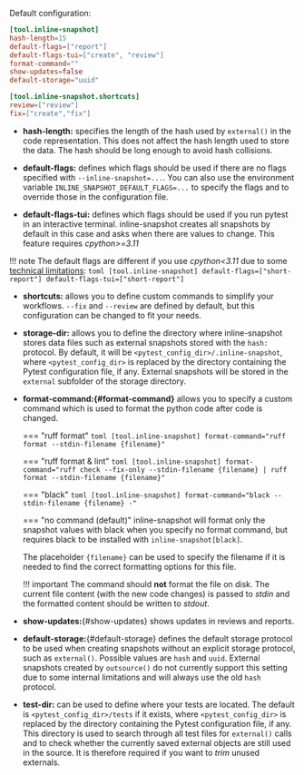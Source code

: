 Default configuration:

``` toml
[tool.inline-snapshot]
hash-length=15
default-flags=["report"]
default-flags-tui=["create", "review"]
format-command=""
show-updates=false
default-storage="uuid"

[tool.inline-snapshot.shortcuts]
review=["review"]
fix=["create","fix"]
```

* **hash-length:** specifies the length of the hash used by `external()` in the code representation.
    This does not affect the hash length used to store the data.
    The hash should be long enough to avoid hash collisions.
* **default-flags:** defines which flags should be used if there are no flags specified with `--inline-snapshot=...`.
    You can also use the environment variable `INLINE_SNAPSHOT_DEFAULT_FLAGS=...` to specify the flags and to override those in the configuration file.

* **default-flags-tui:** defines which flags should be used if you run pytest in an interactive terminal.
    inline-snapshot creates all snapshots by default in this case and asks when there are values to change.
    This feature requires *cpython>=3.11*

!!! note
    The default flags are different if you use *cpython<3.11* due to some [technical limitations](limitations.md#pytest-assert-rewriting-is-disabled):
    ``` toml
    [tool.inline-snapshot]
    default-flags=["short-report"]
    default-flags-tui=["short-report"]
    ```



* **shortcuts:** allows you to define custom commands to simplify your workflows.
    `--fix` and `--review` are defined by default, but this configuration can be changed to fit your needs.

* **storage-dir:** allows you to define the directory where inline-snapshot stores data files such as external snapshots stored with the `hash:` protocol.
    By default, it will be `<pytest_config_dir>/.inline-snapshot`,
    where `<pytest_config_dir>` is replaced by the directory containing the Pytest configuration file, if any.
    External snapshots will be stored in the `external` subfolder of the storage directory.
* **format-command:[](){#format-command}** allows you to specify a custom command which is used to format the python code after code is changed.

    === "ruff format"
        ``` toml
        [tool.inline-snapshot]
        format-command="ruff format --stdin-filename {filename}"
        ```

    === "ruff format & lint"
        ``` toml
        [tool.inline-snapshot]
        format-command="ruff check --fix-only --stdin-filename {filename} | ruff format --stdin-filename {filename}"
        ```

    === "black"
        ``` toml
        [tool.inline-snapshot]
        format-command="black --stdin-filename {filename} -"
        ```

    === "no command (default)"
        inline-snapshot will format only the snapshot values with black when you specify no format command, but requires black to be installed with `inline-snapshot[black]`.

    The placeholder `{filename}` can be used to specify the filename if it is needed to find the correct formatting options for this file.

    !!! important
        The command should **not** format the file on disk. The current file content (with the new code changes) is passed to *stdin* and the formatted content should be written to *stdout*.

* **show-updates:**[](){#show-updates} shows updates in reviews and reports.

* **default-storage:**[](){#default-storage} defines the default storage protocol to be used when creating snapshots without an explicit storage protocol, such as `external()`.
    Possible values are `hash` and `uuid`.
    External snapshots created by `outsource()` do not currently support this setting due to some internal limitations and will always use the old `hash` protocol.

* **test-dir:** can be used to define where your tests are located.
    The default is `<pytest_config_dir>/tests` if it exists,
    where `<pytest_config_dir>` is replaced by the directory containing the Pytest configuration file, if any.
    This directory is used to search through all test files for `external()` calls and to check whether the currently saved external objects are still used in the source.
    It is therefore required if you want to *trim* unused externals.
